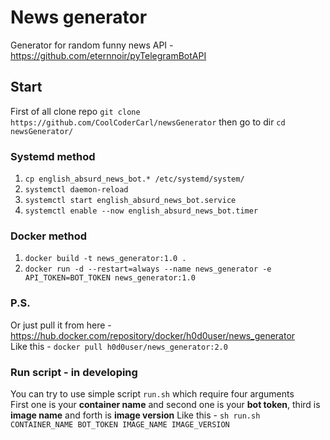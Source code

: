 # News generator

Generator for random funny news
API - https://github.com/eternnoir/pyTelegramBotAPI

## Start 

First of all clone repo `git clone https://github.com/CoolCoderCarl/newsGenerator` then go to dir `cd newsGenerator/`

### Systemd method
1) `cp english_absurd_news_bot.* /etc/systemd/system/`
2) `systemctl daemon-reload`
3) `systemctl start english_absurd_news_bot.service` 
4) `systemctl enable --now english_absurd_news_bot.timer` 

### Docker method
1) `docker build -t news_generator:1.0 .`
2) `docker run -d --restart=always --name news_generator -e API_TOKEN=BOT_TOKEN news_generator:1.0`

### P.S.
Or just pull it from here - https://hub.docker.com/repository/docker/h0d0user/news_generator  
Like this - `docker pull h0d0user/news_generator:2.0`

### Run script - in developing
You can try to use simple script `run.sh` which require four arguments   
First one is your **container name** and second one is your **bot token**, third is **image name** and forth is **image version**
Like this - `sh run.sh CONTAINER_NAME BOT_TOKEN IMAGE_NAME IMAGE_VERSION`
